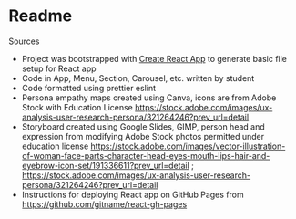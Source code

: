# Readme

Sources

- Project was bootstrapped with [Create React App](https://github.com/facebook/create-react-app) to generate basic file setup for React app
- Code in App, Menu, Section, Carousel, etc. written by student
- Code formatted using prettier eslint
- Persona empathy maps created using Canva, icons are from Adobe Stock with Education License https://stock.adobe.com/images/ux-analysis-user-research-persona/321264246?prev_url=detail
- Storyboard created using Google Slides, GIMP, person head and expression from modifying Adobe Stock photos permitted under education license https://stock.adobe.com/images/vector-illustration-of-woman-face-parts-character-head-eyes-mouth-lips-hair-and-eyebrow-icon-set/191336611?prev_url=detail ; https://stock.adobe.com/images/ux-analysis-user-research-persona/321264246?prev_url=detail
- Instructions for deploying React app on GitHub Pages from https://github.com/gitname/react-gh-pages
